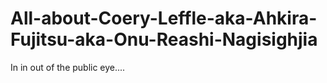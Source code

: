 All-about-Coery-Leffle-aka-Ahkira-Fujitsu-aka-Onu-Reashi-Nagisighjia
====================================================================

In in out of the public eye....
